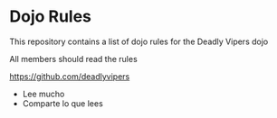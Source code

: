 Dojo Rules
==========

This repository contains a list of dojo rules for the Deadly Vipers dojo

All members should read the rules

https://github.com/deadlyvipers

* Lee mucho
* Comparte lo que lees
